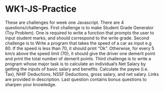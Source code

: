 # WK1-JS-Practice

These are challenges for week one Javascript. There are 4 questions/challenges.
First challenge is to make Student Grade Generator (Toy Problem).
One is required to write a function that prompts the user to input student marks; and should correspond to the write grade.
Second challenge is to Write a program that takes the speed of a car as input e.g 80. If the speed is less than 70, it should print “Ok”. Otherwise, for every 5 km/s above the speed limit (70), it should give the driver one demerit point and print the total number of demerit points.
Third challenge is to write a program whose major task is to calculate an individual’s Net Salary by getting the inputs of basic salary and benefits. Calculate the payee (i.e. Tax), NHIF Deductions, NSSF Deductions, gross salary, and net salary. Links are provided in description.
Last question contains bonus questions to sharpen your knowledge.
